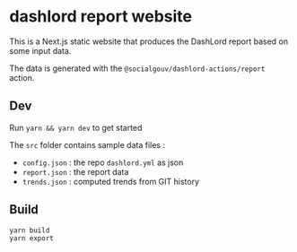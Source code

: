 # dashlord report website

This is a Next.js static website that produces the DashLord report based on some input data.

The data is generated with the `@socialgouv/dashlord-actions/report` action.

## Dev

Run `yarn && yarn dev` to get started

The `src` folder contains sample data files :

- `config.json` : the repo `dashlord.yml` as json
- `report.json` : the report data
- `trends.json` : computed trends from GIT history

## Build

```
yarn build
yarn export
```
